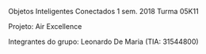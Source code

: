 Objetos Inteligentes Conectados 1 sem. 2018 Turma 05K11

Projeto: Air Excellence

Integrantes do grupo: Leonardo De Maria (TIA: 31544800)
